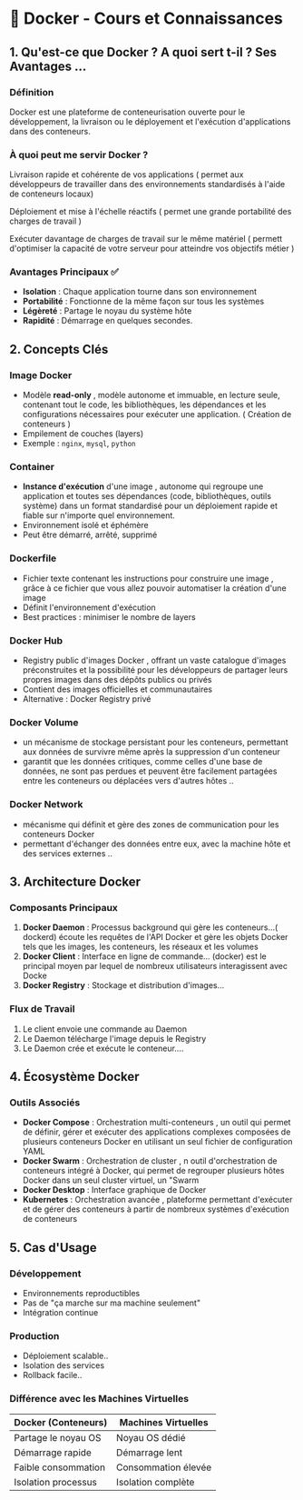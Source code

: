 # 🐳 Docker - Cours et Connaissances

## 1. Qu'est-ce que Docker ? A quoi sert t-il ? Ses Avantages ...

### Définition
Docker est une plateforme de conteneurisation ouverte pour le développement, la livraison ou le déployement et l'exécution d'applications dans des conteneurs.

### À quoi peut me servir Docker ?
Livraison rapide et cohérente de vos applications ( permet aux développeurs de travailler dans des environnements standardisés à l'aide de conteneurs locaux)

Déploiement et mise à l'échelle réactifs (  permet une grande portabilité des charges de travail ) 

Exécuter davantage de charges de travail sur le même matériel ( permett d'optimiser la capacité de votre serveur pour atteindre vos objectifs métier )

### Avantages Principaux ✅
- **Isolation** : Chaque application tourne dans son environnement
- **Portabilité** : Fonctionne de la même façon sur tous les systèmes
- **Légèreté** : Partage le noyau du système hôte
- **Rapidité** : Démarrage en quelques secondes.



## 2. Concepts Clés

### Image Docker
- Modèle **read-only** , modèle autonome et immuable, en lecture seule, contenant tout le code, les bibliothèques, les dépendances et les configurations nécessaires pour exécuter une application. ( Création de conteneurs ) 
- Empilement de couches (layers)
- Exemple : `nginx`, `mysql`, `python`

### Container
- **Instance d'exécution** d'une image , autonome qui regroupe une application et toutes ses dépendances (code, bibliothèques, outils système) dans un format standardisé pour un déploiement rapide et fiable sur n'importe quel environnement.
- Environnement isolé et éphémère
- Peut être démarré, arrêté, supprimé

### Dockerfile
- Fichier texte contenant les instructions pour construire une image , grâce à ce fichier que vous allez pouvoir automatiser la création d'une image
- Définit l'environnement d'exécution
- Best practices : minimiser le nombre de layers

### Docker Hub
- Registry public d'images Docker , offrant un vaste catalogue d'images préconstruites et la possibilité pour les développeurs de partager leurs propres images dans des dépôts publics ou privés
- Contient des images officielles et communautaires
- Alternative : Docker Registry privé

### Docker Volume 
- un mécanisme de stockage persistant pour les conteneurs, permettant aux données de survivre même après la suppression d'un conteneur
-  garantit que les données critiques, comme celles d'une base de données, ne sont pas perdues et peuvent être facilement partagées entre les conteneurs ou déplacées vers d'autres hôtes ..

### Docker Network 
- mécanisme qui définit et gère des zones de communication pour les conteneurs Docker
- permettant d'échanger des données entre eux, avec la machine hôte et des services externes ..


## 3. Architecture Docker

### Composants Principaux
1. **Docker Daemon** : Processus background qui gère les conteneurs...( dockerd) écoute les requêtes de l'API Docker et gère les objets Docker tels que les images, les conteneurs, les réseaux et les volumes
2. **Docker Client** : Interface en ligne de commande... (docker) est le principal moyen par lequel de nombreux utilisateurs interagissent avec Docke
3. **Docker Registry** : Stockage et distribution d'images...

### Flux de Travail
1. Le client envoie une commande au Daemon
2. Le Daemon télécharge l'image depuis le Registry
3. Le Daemon crée et exécute le conteneur....

## 4. Écosystème Docker

### Outils Associés
- **Docker Compose** : Orchestration multi-conteneurs , un outil qui permet de définir, gérer et exécuter des applications complexes composées de plusieurs conteneurs Docker en utilisant un seul fichier de configuration YAML
- **Docker Swarm** : Orchestration de cluster , n outil d'orchestration de conteneurs intégré à Docker, qui permet de regrouper plusieurs hôtes Docker dans un seul cluster virtuel, un "Swarm
- **Docker Desktop** : Interface graphique de Docker 
- **Kubernetes** : Orchestration avancée , plateforme permettant d'exécuter et de gérer des conteneurs à partir de nombreux systèmes d'exécution de conteneurs

## 5. Cas d'Usage

### Développement
- Environnements reproductibles
- Pas de "ça marche sur ma machine seulement"
- Intégration continue

### Production
- Déploiement scalable..
- Isolation des services
- Rollback facile..

### Différence avec les Machines Virtuelles
| Docker (Conteneurs) | Machines Virtuelles |
|---------------------|---------------------|
| Partage le noyau OS | Noyau OS dédié |
| Démarrage rapide | Démarrage lent |
| Faible consommation | Consommation élevée |
| Isolation processus | Isolation complète |

